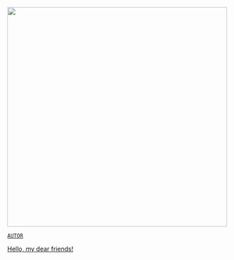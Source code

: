 
<!-- IMAGEN -->

<animated-image data-catalyst="" style="width: 1400px;"><a target="_blank" rel="noopener noreferrer nofollow" href="https://user-images.githubusercontent.com/74038190/225813708-98b745f2-7d22-48cf-9150-083f1b00d6c9.gif" data-target="animated-image.originalLink"><img src="https://user-images.githubusercontent.com/74038190/225813708-98b745f2-7d22-48cf-9150-083f1b00d6c9.gif" height="500" style="max-width: 100%; display: inline-block;" data-target="animated-image.originalImage"></a>
      <span class="AnimatedImagePlayer" data-target="animated-image.player" hidden="">
        <a data-target="animated-image.replacedLink" class="AnimatedImagePlayer-images" href="https://user-images.githubusercontent.com/74038190/225813708-98b745f2-7d22-48cf-9150-083f1b00d6c9.gif" target="_blank">
          
       
<code>AUTOR</code>


   Hello, my dear friends!
